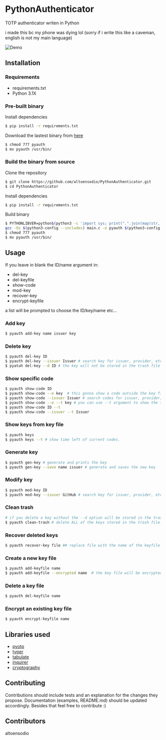 # PythonAuthenticator
TOTP authenticator writen in Python

i made this bc my phone was dying lol (sorry if i write this like a caveman, english is not my main language)

![Demo](https://i.imgur.com/BDaVUt7.png)

## Installation

### Requirements
- requirements.txt
- Python 3.1X

### Pre-built binary
Install dependencies

```bash
$ pip install -r requirements.txt
```

Download the lastest binary from [here](https://github.com/altoensodio/PythonAuthenticator/releases/)

```bash
$ chmod 777 pyauth
$ mv pyauth /usr/bin/
```

### Build the binary from source
Clone the repository
```bash
$ git clone https://github.com/altoensodio/PythonAuthenticator.git
$ cd PythonAuthenticator
```
Install dependencies
```bash
$ pip install -r requirements.txt
```

Build binary

```bash
$ PYTHONLIBVER=python$(python3 -c 'import sys; print(".".join(map(str, sys.version_info[:2])))')$(python3-config --abiflags)
gcc -Os $(python3-config --includes) main.c -o pyauth $(python3-config --ldflags) -l$PYTHONLIBVER
$ chmod 777 pyauth
$ mv pyauth /usr/bin/
```

## Usage
If you leave in blank the ID/name argument in:
- del-key
- del-keyfile
- show-code
- mod-key
- recover-key
- encrypt-keyfile

a list will be prompted to choose the ID/key/name etc...

### Add key
```bash
$ pyauth add-key name issuer key
```
### Delete key
```bash
$ pyauth del-key ID
$ pyauth del-key --issuer Issuer # search key for issuer, provider, etc.
$ pyatuh del-key --d ID # the key will not be stored in the trash file and will be deleted definitely.
```
### Show specific code
```bash
$ pyauth show-code ID
$ pyauth show-code --e key  # this gonna show a code outside the key file.
$ pyauth show-code --issuer Issuer # search codes for issuer, provider, etc.
$ pyauth show-code --e --t key # you can use --t argument to show the time left of the current code.
$ pyauth show-code ID --t
$ pyauth show-code --issuer --t Issuer
```
### Show keys from key file
```bash
$ pyauth keys
$ pyauth keys --t # show time left of current codes.
```
### Generate key
```bash
$ pyauth gen-key # generate and prints the key
$ pyauth gen-key --save name issuer # generate and saves the new key
```
### Modify key
```bash
$ pyauth mod-key ID
$ pyauth mod-key --isuser GitHub # search key for issuer, provider, etc.
```
### Clean trash
```bash
# if you delete a key without the --d option will be stored in the trash file.
$ pyauth clean-trash # delete ALL of the keys stored in the trash file.
```
### Recover deleted keys
```bash
$ pyauth recover-key file ## replace file with the name of the keyfile the key was originally
```
### Create a new key file
```bash
$ pyauth add-keyfile name
$ pyauth add-keyfile --encrypted name  # the key file will be encrypted with base64
```
### Delete a key file
```bash
$ pyauth del-keyfile name
```
### Encrypt an existing key file
```bash
$ pyauth encrypt-keyfile name
```

## Libraries used
- [pyotp](https://github.com/pyauth/pyotp)
- [typer](https://github.com/tiangolo/typer)
- [tabulate](https://github.com/astanin/python-tabulate)
- [inquirer](https://github.com/magmax/python-inquirer)
- [cryptography](https://github.com/pyca/cryptography)

## Contributing
Contributions should include tests and an explanation for the changes they propose. Documentation (examples, README.md) should be updated accordingly. Besides that feel free to contribute :)

## Contributors
altoensodio

